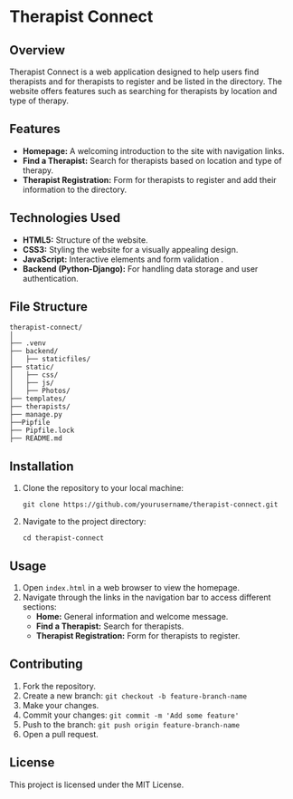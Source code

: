 # Therapist Connect

## Overview
Therapist Connect is a web application designed to help users find therapists and for therapists to register and be listed in the directory. The website offers features such as searching for therapists by location and type of therapy.

## Features
- **Homepage:** A welcoming introduction to the site with navigation links.
- **Find a Therapist:** Search for therapists based on location and type of therapy.
- **Therapist Registration:** Form for therapists to register and add their information to the directory.

## Technologies Used
- **HTML5:** Structure of the website.
- **CSS3:** Styling the website for a visually appealing design.
- **JavaScript:** Interactive elements and form validation .
- **Backend (Python-Django):** For handling data storage and user authentication.

## File Structure
```
therapist-connect/
│
├── .venv
├── backend/
│   ├── staticfiles/
├── static/
│   ├── css/
│   ├── js/
│   ├── Photos/
├── templates/
├── therapists/
├── manage.py
├──Pipfile
├── Pipfile.lock
├── README.md

```

## Installation
1. Clone the repository to your local machine:
   ```
   git clone https://github.com/yourusername/therapist-connect.git
   ```
2. Navigate to the project directory:
   ```
   cd therapist-connect
   ```

## Usage
1. Open `index.html` in a web browser to view the homepage.
2. Navigate through the links in the navigation bar to access different sections:
   - **Home:** General information and welcome message.
   - **Find a Therapist:** Search for therapists.
   - **Therapist Registration:** Form for therapists to register.

## Contributing
1. Fork the repository.
2. Create a new branch: `git checkout -b feature-branch-name`
3. Make your changes.
4. Commit your changes: `git commit -m 'Add some feature'`
5. Push to the branch: `git push origin feature-branch-name`
6. Open a pull request.

## License
This project is licensed under the MIT License.
